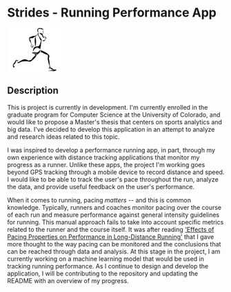 # Strides - Running Performance App
<img src="https://github.com/DaniSestan/Strides/raw/master/strides.png" alt="Strides" title="Strides" width="25%" height="25%" />

## Description
This is project is currently in development. I'm currently enrolled in the graduate program for Computer Science at the University of Colorado, and would like to propose a Master's thesis that centers on sports analytics and big data. I've decided to develop this application in an attempt to analyze and research ideas related to this topic.

I was inspired to develop a performance running app, in part, through my own experience with distance tracking applications that monitor my progress as a runner. Unlike these apps, the project I'm working goes beyond GPS tracking through a mobile device to record distance and speed. I would like to be able to track the user's pace throughout the run, analyze the data, and provide useful feedback on the user's performance. 

When it comes to running, pacing _matters_ -- and this is common knowledge. Typically, runners and coaches monitor pacing over the course of each run and measure performance against general intensity guidelines for running. This manual approach fails to take into account specific metrics related to the runner and the course itself. It was after reading ['Effects of Pacing Properties on Performance in Long-Distance Running'](https://www.liebertpub.com/doi/abs/10.1089/big.2018.0070?journalCode=big) that I gave more thought to the way pacing can be monitored and the conclusions that can be reached through data and analysis. At this stage in the project, I am currently working on a machine learning model that would be used in tracking running performance. As I continue to design and develop the application, I will be contributing to the repository and updating the README with an overview of my progress.